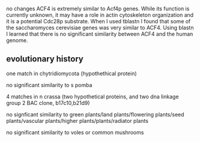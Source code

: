 no changes
ACF4 is extremely similar to Acf4p genes. While its function is currently unknown, it may have a role in actin cytoskeleton organization and it is a potential Cdc28p substrate. When I used tblastn I found that some of the saccharomyces cerevisiae genes was very similar to ACF4. Using blastn I learned that there is no significant similarity between ACF4 and the human genome.

## evolutionary history
one match in chytridiomycota (hypothethical protein)

no significant similarity to s pomba

4 matches in n crassa (two hypothetical proteins, and two dna linkage group 2 BAC clone, b17c10,b21d9)

no signficant similarity to green plants/land plants/flowering plants/seed plants/vascular plants/higher plants/plants/radiator plants

no significant similarity to voles or common mushrooms 

